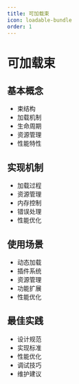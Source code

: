 ```yaml
---
title: 可加载束
icon: loadable-bundle
order: 1
---
```


# 可加载束

## 基本概念
- 束结构
- 加载机制
- 生命周期
- 资源管理
- 性能特性

## 实现机制
- 加载过程
- 资源管理
- 内存控制
- 错误处理
- 性能优化

## 使用场景
- 动态加载
- 插件系统
- 资源管理
- 功能扩展
- 性能优化

## 最佳实践
- 设计规范
- 实现标准
- 性能优化
- 调试技巧
- 维护建议
